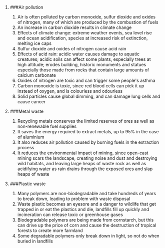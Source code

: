 1. ###Air pollution

    1. Air is often polluted by carbon monoxide, sulfur dioxide and oxides of nitrogen, many of which are produced by the combustion of fuels
    2. An increase in carbon dioxide results in climate change
    3. Effects of climate change: extreme weather events, sea level rise and ocean acidification, species at increased risk of extinction, melting ice caps
    4. Sulfur dioxide and oxides of nitrogen cause acid rain
    5. Effects of acid rain: acidic water causes damage to aquatic creatures; acidic soils can affect some plants, especially trees at high altitude; erodes building, historic monuments and statues especially those made from rocks that contain large amounts of calcium carbonate
    6. Oxides of nitrogen are toxic and can trigger some people's asthma
    7. Carbon monoxide is toxic, since red blood cells can pick it up instead of oxygen, and is colourless and odourless
    8. Solid particles cause global dimming, and can damage lung cells and cause cancer
2. ###Metal waste

    1. Recycling metals conserves the limited reserves of ores as well as non-renewable fuel supplies
    2. It saves the energy required to extract metals, up to 95% in the case of aluminium
    3. It also reduces air pollution caused by burning fuels in the extraction process
    4. It reduces the environmental impact of mining, since open-cast mining scars the landscape, creating noise and dust and destroying wild habitats, and leaving large heaps of waste rock as well as acidifying water as rain drains through the exposed ores and slap heaps of waste
3. ###Plastic waste

    1. Many polymers are non-biodegradable and take hundreds of years to break down, leading to problem with waste disposal
    2. Waste plastic becomes an eyesore and a danger to wildlife that get trapped in or eat the plastics and die, landfills fill up quickly and incineration can release toxic or greenhouse gases
    3. Biodegradable polymers are being made from cornstarch, but this can drive up the price of corn and cause the destruction of tropical forests to create more farmland
    4. Some degradable polymers only break down in light, so not do when buried in landfills
